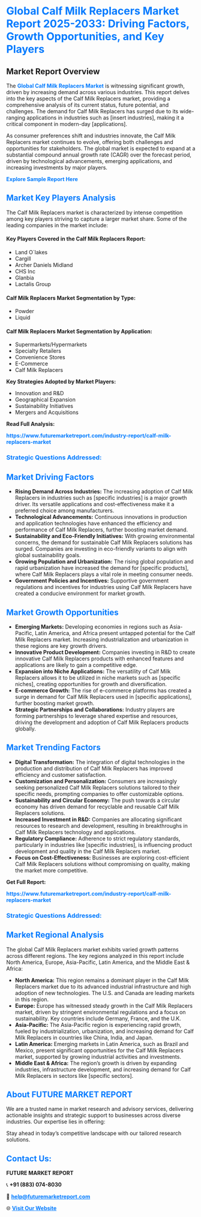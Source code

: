 <h1 style="color: #007BFF;">Global Calf Milk Replacers Market Report 2025-2033: Driving Factors, Growth Opportunities, and Key Players</h1>

<section id="overview">
<h2>Market Report Overview</h2>
<p>The <a href="https://www.futuremarketreport.com/industry-report/calf-milk-replacers-market" style="color: #007BFF; text-decoration: none;"><strong>Global Calf Milk Replacers Market</strong></a> is witnessing significant growth, driven by increasing demand across various industries. This report delves into the key aspects of the Calf Milk Replacers market, providing a comprehensive analysis of its current status, future potential, and challenges. The demand for Calf Milk Replacers has surged due to its wide-ranging applications in industries such as [insert industries], making it a critical component in modern-day [applications].</p>
<p>As consumer preferences shift and industries innovate, the Calf Milk Replacers market continues to evolve, offering both challenges and opportunities for stakeholders. The global market is expected to expand at a substantial compound annual growth rate (CAGR) over the forecast period, driven by technological advancements, emerging applications, and increasing investments by major players.</p>
</section>

<section id="overview">
<p><a href="https://www.futuremarketreport.com/request-sample/reportId=113196" style="color: #007BFF; text-decoration: none;"><strong>Explore Sample Report Here</strong></a></p>
</section>

<section id="key-players">
<h2 style="color: #007BFF;">Market Key Players Analysis</h2>
<p>The Calf Milk Replacers market is characterized by intense competition among key players striving to capture a larger market share. Some of the leading companies in the market include:</p>
<h4>Key Players Covered in the Calf Milk Replacers Report:</h4>
<ul><li>Land O`lakes</li><li>Cargill</li><li>Archer Daniels Midland</li><li>CHS Inc</li><li>Glanbia</li><li>Lactalis Group</li></ul>
<h4>Calf Milk Replacers Market Segmentation by Type:</h4>
<ul><li>Powder</li><li>Liquid</li></ul>

<h4>Calf Milk Replacers Market Segmentation by Application:</h4>
<ul><li>Supermarkets/Hypermarkets</li><li>Specialty Retailers</li><li>Convenience Stores</li><li>E-Commerce</li><li>Calf Milk Replacers</li></ul>
<p><strong>Key Strategies Adopted by Market Players:</strong></p>
<ul>
<li>Innovation and R&D</li>
<li>Geographical Expansion</li>
<li>Sustainability Initiatives</li>
<li>Mergers and Acquisitions</li>
</ul>
</section>

<section>
<p><strong>Read Full Analysis: </strong></p><a href="https://www.futuremarketreport.com/industry-report/calf-milk-replacers-market" style="color: #007BFF; text-decoration: none;"><strong>https://www.futuremarketreport.com/industry-report/calf-milk-replacers-market</strong></a>
<h3 style="color: #007BFF;">Strategic Questions Addressed:</h3>
</section>

<section id="driving-factors">
<h2 style="color: #007BFF;">Market Driving Factors</h2>
<ul>
<li><strong>Rising Demand Across Industries:</strong> The increasing adoption of Calf Milk Replacers in industries such as [specific industries] is a major growth driver. Its versatile applications and cost-effectiveness make it a preferred choice among manufacturers.</li>
<li><strong>Technological Advancements:</strong> Continuous innovations in production and application technologies have enhanced the efficiency and performance of Calf Milk Replacers, further boosting market demand.</li>
<li><strong>Sustainability and Eco-Friendly Initiatives:</strong> With growing environmental concerns, the demand for sustainable Calf Milk Replacers solutions has surged. Companies are investing in eco-friendly variants to align with global sustainability goals.</li>
<li><strong>Growing Population and Urbanization:</strong> The rising global population and rapid urbanization have increased the demand for [specific products], where Calf Milk Replacers plays a vital role in meeting consumer needs.</li>
<li><strong>Government Policies and Incentives:</strong> Supportive government regulations and incentives for industries using Calf Milk Replacers have created a conducive environment for market growth.</li>
</ul>
</section>

<section id="growth-opportunities">
<h2 style="color: #007BFF;">Market Growth Opportunities</h2>
<ul>
<li><strong>Emerging Markets:</strong> Developing economies in regions such as Asia-Pacific, Latin America, and Africa present untapped potential for the Calf Milk Replacers market. Increasing industrialization and urbanization in these regions are key growth drivers.</li>
<li><strong>Innovative Product Development:</strong> Companies investing in R&D to create innovative Calf Milk Replacers products with enhanced features and applications are likely to gain a competitive edge.</li>
<li><strong>Expansion into Niche Applications:</strong> The versatility of Calf Milk Replacers allows it to be utilized in niche markets such as [specific niches], creating opportunities for growth and diversification.</li>
<li><strong>E-commerce Growth:</strong> The rise of e-commerce platforms has created a surge in demand for Calf Milk Replacers used in [specific applications], further boosting market growth.</li>
<li><strong>Strategic Partnerships and Collaborations:</strong> Industry players are forming partnerships to leverage shared expertise and resources, driving the development and adoption of Calf Milk Replacers products globally.</li>
</ul>
</section>

<section id="trending-factors">
<h2 style="color: #007BFF;">Market Trending Factors</h2>
<ul>
<li><strong>Digital Transformation:</strong> The integration of digital technologies in the production and distribution of Calf Milk Replacers has improved efficiency and customer satisfaction.</li>
<li><strong>Customization and Personalization:</strong> Consumers are increasingly seeking personalized Calf Milk Replacers solutions tailored to their specific needs, prompting companies to offer customizable options.</li>
<li><strong>Sustainability and Circular Economy:</strong> The push towards a circular economy has driven demand for recyclable and reusable Calf Milk Replacers solutions.</li>
<li><strong>Increased Investment in R&D:</strong> Companies are allocating significant resources to research and development, resulting in breakthroughs in Calf Milk Replacers technology and applications.</li>
<li><strong>Regulatory Compliance:</strong> Adherence to strict regulatory standards, particularly in industries like [specific industries], is influencing product development and quality in the Calf Milk Replacers market.</li>
<li><strong>Focus on Cost-Effectiveness:</strong> Businesses are exploring cost-efficient Calf Milk Replacers solutions without compromising on quality, making the market more competitive.</li>
</ul>
</section>

<section>
<p><strong>Get Full Report: </strong></p><a href="https://www.futuremarketreport.com/industry-report/calf-milk-replacers-market" style="color: #007BFF; text-decoration: none;"><strong>https://www.futuremarketreport.com/industry-report/calf-milk-replacers-market</strong></a>
<h3 style="color: #007BFF;">Strategic Questions Addressed:</h3>
</section>


<section id="regional-analysis">
<h2 style="color: #007BFF;">Market Regional Analysis</h2>
<p>The global Calf Milk Replacers market exhibits varied growth patterns across different regions. The key regions analyzed in this report include North America, Europe, Asia-Pacific, Latin America, and the Middle East & Africa:</p>
<ul>
<li><strong>North America:</strong> This region remains a dominant player in the Calf Milk Replacers market due to its advanced industrial infrastructure and high adoption of new technologies. The U.S. and Canada are leading markets in this region.</li>
<li><strong>Europe:</strong> Europe has witnessed steady growth in the Calf Milk Replacers market, driven by stringent environmental regulations and a focus on sustainability. Key countries include Germany, France, and the U.K.</li>
<li><strong>Asia-Pacific:</strong> The Asia-Pacific region is experiencing rapid growth, fueled by industrialization, urbanization, and increasing demand for Calf Milk Replacers in countries like China, India, and Japan.</li>
<li><strong>Latin America:</strong> Emerging markets in Latin America, such as Brazil and Mexico, present significant opportunities for the Calf Milk Replacers market, supported by growing industrial activities and investments.</li>
<li><strong>Middle East & Africa:</strong> The region’s growth is driven by expanding industries, infrastructure development, and increasing demand for Calf Milk Replacers in sectors like [specific sectors].</li>
</ul>
</section>

<footer>
<h2 style="color: #007BFF;">About FUTURE MARKET REPORT</h2>
<p>We are a trusted name in market research and advisory services, delivering actionable insights and strategic support to businesses across diverse industries. Our expertise lies in offering:</p>

<p>Stay ahead in today’s competitive landscape with our tailored research solutions.</p>

<h2 style="color: #007BFF;">Contact Us:</h2>
<p><strong>FUTURE MARKET REPORT</strong></p>
<p>📞 <strong>+91 (883) 074-8030</strong></p>
<p>📧 <strong><a href="mailto:help@futuremarketreport.com" style="color: #007BFF;">help@futuremarketreport.com</a></strong></p>
<p>🌐 <strong><a href="https://www.futuremarketreport.com/" style="color: #007BFF;">Visit Our Website</a></strong></p>
</footer>